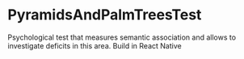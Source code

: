 # PyramidsAndPalmTreesTest
Psychological test that measures semantic association and allows to investigate deficits in this area. Build in React Native
